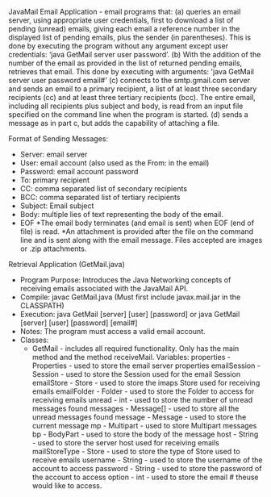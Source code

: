 JavaMail Email Application - email programs that:
  (a) queries an email server, using appropriate user credentials, first to download a list of pending (unread) emails, giving each email a reference number in the displayed list of pending emails, plus the sender (in parentheses). This is done by executing the program without any argument except user credentials: ‘java GetMail server user password’.
  (b) With the addition of the number of the email as provided in the list of returned pending emails, retrieves that email. This done by executing with arguments: 'java GetMail server user password email#'
  (c) connects to the smtp.gmail.com server and sends an email to a primary recipient, a list of at least three secondary recipients (cc) and at least three tertiary recipients (bcc). The entire email, including all recipients plus subject and body, is read from an input file specified on the command line when the program is started.
  (d) sends a message as in part c, but adds the capability of attaching a file.

Format of Sending Messages:
- Server: email server
- User: email account (also used as the From: in the email)
- Password: email account password
- To: primary recipient
- CC: comma separated list of secondary recipients
- BCC: comma separated list of tertiary recipients
- Subject: Email subject
- Body: multiple lies of text representing the body of the email.
- EOF
*The email body terminates (and email is sent) when EOF (end of file) is read.
*An attachment is provided after the file on the command line and is sent along
             with the email message.  Files accepted are images or .zip attachments.
 
 Retrieval Application (GetMail.java)
 - Program Purpose:
      Introduces the Java Networking concepts of receiving emails associated with the 
      JavaMail API.
- Compile: javac GetMail.java (Must first include javax.mail.jar in the CLASSPATH)
- Execution: java GetMail [server] [user] [password] or java GetMail [server] [user] [password] [email#]
- Notes:  The program must access a valid email account.
- Classes: 
  - GetMail - includes all required functionality. Only has the main method and the 
          method receiveMail.
Variables:
      properties - Properties - used to store the email server properties
      emailSession - Session - used to store the Session used for the email Session
      emailStore - Store - used to store the imaps Store used for receiving emails
      emailFolder - Folder - used to store the Folder to access for receiving emails
      unread - int - used to store the number of unread messages found
      messages - Message[] - used to store all the unread messages found
      message - Message - used to store the current message
      mp - Multipart - used to store Multipart messages
      bp - BodyPart - used to store the body of the message
      host - String - used to store the server host used for receiving emails
      mailStoreType - Store - used to store the type of Store used to receive emails
      username - String - used to store the username of the account to access
      password - String - used to store the password of the account to access
      option - int - used to store the email # theuse would like to access.
